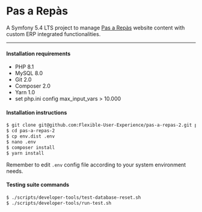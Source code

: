 Pas a Repàs
===========

A Symfony 5.4 LTS project to manage [Pas a Repàs](https://www.pasarepas.cat) website content with custom ERP integrated functionalities.

---

#### Installation requirements

* PHP 8.1
* MySQL 8.0
* Git 2.0
* Composer 2.0
* Yarn 1.0
* set php.ini config max_input_vars > 10.000

#### Installation instructions

```bash
$ git clone git@github.com:Flexible-User-Experience/pas-a-repas-2.git pas-a-repas-2
$ cd pas-a-repas-2
$ cp env.dist .env
$ nano .env
$ composer install
$ yarn install
```

Remember to edit `.env` config file according to your system environment needs.

#### Testing suite commands

```bash
$ ./scripts/developer-tools/test-database-reset.sh
$ ./scripts/developer-tools/run-test.sh
```
